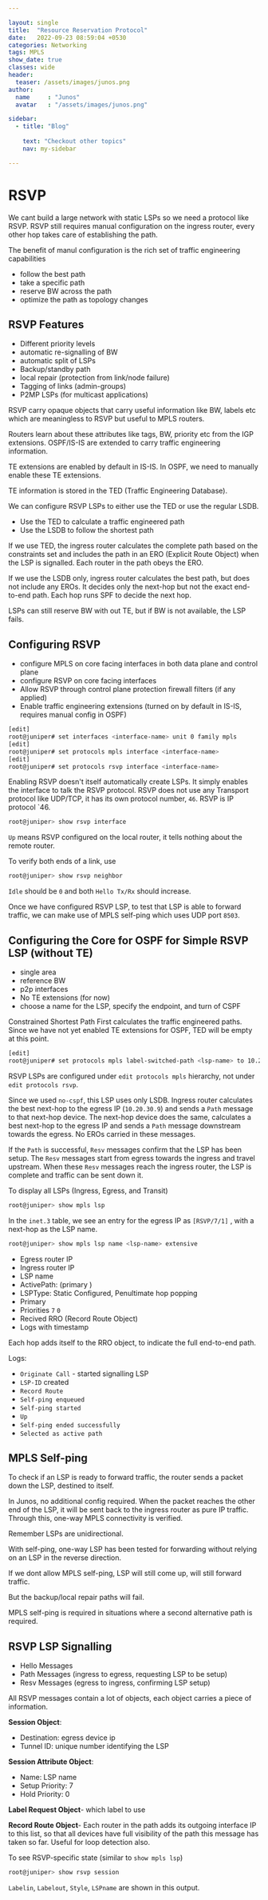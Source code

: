 ```yaml
---

layout: single
title:  "Resource Reservation Protocol"
date:   2022-09-23 08:59:04 +0530
categories: Networking
tags: MPLS
show_date: true
classes: wide
header:
  teaser: /assets/images/junos.png
author:
  name     : "Junos"
  avatar   : "/assets/images/junos.png"

sidebar:
  - title: "Blog"
   
    text: "Checkout other topics"
    nav: my-sidebar

---
```

# RSVP
We cant build a large network with static LSPs so we need a protocol like RSVP.
RSVP still requires manual configuration on the ingress router, every other hop takes care of establishing the path.

The benefit of manul configuration is the rich set of traffic engineering capabilities
- follow the best path
- take a specific path
- reserve BW across the path
- optimize the path as topology changes

## RSVP Features
- Different priority levels
- automatic re-signalling of BW
- automatic  split of LSPs
- Backup/standby path
- local repair (protection from link/node failure)
- Tagging of links (admin-groups)
- P2MP LSPs (for multicast applications)

RSVP carry opaque objects that carry useful information like BW, labels etc which are meaningless to RSVP but useful to MPLS routers.

Routers learn about these attributes like tags, BW, priority etc from the IGP extensions.
OSPF/IS-IS are extended to carry traffic engineering information.

TE extensions are enabled by default in IS-IS.
In OSPF, we need to manually enable these TE extensions.

TE information is stored in the TED (Traffic Engineering Database).

We can configure RSVP LSPs to either use the TED or use the regular LSDB.

- Use the TED to calculate a traffic engineered path
- Use the LSDB to follow the shortest path



If we use TED, the ingress router calculates the complete path based on the constraints set and includes the path in an ERO (Explicit Route Object) when the LSP is signalled. Each router in the path obeys the ERO.



If we use the LSDB only, ingress router calculates the best path, but does not include any EROs. It decides only the next-hop but not the exact end-to-end path. Each hop runs SPF to decide the next hop.

LSPs can still reserve BW with out TE, but if BW is not available, the LSP fails.



## Configuring RSVP

- configure MPLS on core facing interfaces in both data plane and control plane
- configure RSVP on core facing interfaces
- Allow RSVP through control plane protection firewall filters (if any applied)
- Enable traffic engineering extensions (turned on by default in IS-IS, requires manual config in OSPF)



```sh
[edit]
root@juniper# set interfaces <interface-name> unit 0 family mpls
[edit]
root@juniper# set protocols mpls interface <interface-name>
[edit]
root@juniper# set protocols rsvp interface <interface-name>

```

Enabling RSVP doesn't itself automatically create LSPs. It simply enables the interface to talk the RSVP protocol. RSVP does not use any Transport protocol like UDP/TCP, it has its own protocol number, `46`. RSVP is IP protocol `46.

```sh
root@juniper> show rsvp interface
```

`Up` means RSVP configured on the local router, it tells nothing about the remote router.

To verify both ends of a link, use 

```sh
root@juniper> show rsvp neighbor
```

`Idle` should be `0` and both `Hello Tx/Rx` should increase.

Once we have configured RSVP LSP, to test that LSP is able to forward traffic, we can make use of MPLS self-ping which uses UDP port `8503`.



## Configuring the Core for OSPF for Simple RSVP LSP (without TE)

- single area
- reference BW
- p2p interfaces
- No TE extensions (for now)
- choose a name for the LSP, specify the endpoint, and turn of CSPF 

Constrained Shortest Path First calculates the traffic engineered paths. Since we have not yet enabled TE extensions for OSPF, TED will be empty at this point.

```sh
[edit]
root@juniper# set protocols mpls label-switched-path <lsp-name> to 10.20.30.9 no-cspf
```

RSVP LSPs are configured under `edit protocols mpls` hierarchy, not under `edit protocols rsvp`.

Since we used `no-cspf`, this LSP uses only LSDB. Ingress router calculates the best next-hop to the egress IP (`10.20.30.9`) and sends a `Path` message to that next-hop device. The next-hop device does the same, calculates a best next-hop to the egress IP and sends a `Path` message downstream towards the egress. No EROs carried in these messages.


If the `Path` is successful, `Resv` messages confirm that the LSP has been setup. The `Resv` messages start from egress towards the ingress and travel upstream. When these `Resv` messages reach the ingress router, the LSP is complete and traffic can be sent down it.

To display all LSPs (Ingress, Egress, and Transit)
```sh
root@juniper> show mpls lsp
```

In the `inet.3` table, we see an entry for the egress IP as `[RSVP/7/1]` , with a next-hop as the LSP name.

```sh
root@juniper> show mpls lsp name <lsp-name> extensive
```
- Egress router IP
- Ingress router IP
- LSP name
- ActivePath: (primary )
- LSPType: Static Configured, Penultimate hop popping
- Primary 
- Priorities `7` `0`
- Recived RRO (Record Route Object)
- Logs with timestamp

Each hop adds itself to the RRO object, to indicate the full end-to-end path.

Logs:
- `Originate Call` - started signalling LSP
- `LSP-ID` created
- `Record Route`
- `Self-ping enqueued`
- `Self-ping started`
- `Up`
- `Self-ping ended successfully`
- `Selected as active path`

## MPLS Self-ping

To check if an LSP is ready to forward traffic, the router sends a packet down the LSP, destined to itself. 

In Junos, no additional config required. When the packet reaches the other end of the LSP, it will be sent back to the ingress router as pure IP traffic. Through this, one-way MPLS connectivity is verified.

Remember LSPs are unidirectional.

With self-ping, one-way LSP has been tested for forwarding without relying on an LSP in the reverse direction.

If we dont allow MPLS self-ping, LSP will still come up, will still forward traffic. 

But the backup/local repair paths will fail.

MPLS self-ping is required in situations where a second alternative path is required.



## RSVP LSP Signalling
- Hello Messages
- Path Messages (ingress to egress, requesting LSP to be setup)
- Resv Messages (egress to ingress, confirming LSP setup)

All RSVP messages contain a lot of objects, each object carries a piece of information.

**Session Object**:
- Destination: egress device ip
- Tunnel ID: unique number identifying the LSP

**Session Attribute Object**:
- Name: LSP name
- Setup Priority: 7
- Hold Priority: 0

**Label Request Object**- which label to use

**Record Route Object**- Each router in the path adds its outgoing interface IP to this list, so that all devices have full visibility of the path this message has taken so far. Useful for loop detection also.

To see RSVP-specific state (similar to `show mpls lsp`)
```sh
root@juniper> show rsvp session
```

`Labelin`, `Labelout`, `Style`, `LSPname` are shown in this output.